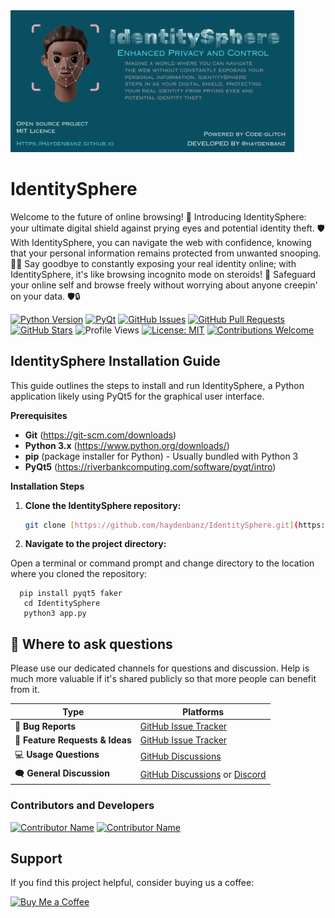 
 <img src="https://github.com/haydenbanz/IdentitySphere/raw/main/identitysphere.png" alt="IdentitySphere" width="90%" height="50%">

# IdentitySphere






Welcome to the future of online browsing! 🚀 Introducing IdentitySphere: your ultimate digital shield against prying eyes and potential identity theft. 🛡️ With IdentitySphere, you can navigate the web with confidence, knowing that your personal information remains protected from unwanted snooping. 🕵️‍♂️ Say goodbye to constantly exposing your real identity online; with IdentitySphere, it's like browsing incognito mode on steroids! 💪 Safeguard your online self and browse freely without worrying about anyone creepin' on your data. 🛡️🔒

[![Python Version](https://img.shields.io/static/v1?label=Python&message=3.6%2B&color=%230078D6&labelColor=%23e3e3e3&style=for-the-badge&logo=python)](https://www.python.org/downloads/)
[![PyQt](https://img.shields.io/badge/PyQt-5-blue?style=for-the-badge&logo=qt)](https://riverbankcomputing.com/software/pyqt/)
[![GitHub Issues](https://img.shields.io/github/issues/haydenbanz/IdentitySphere?style=for-the-badge)](https://github.com/haydenbanz/IdentitySphere/issues)
[![GitHub Pull Requests](https://img.shields.io/github/issues-pr/haydenbanz/IdentitySphere?style=for-the-badge)](https://github.com/haydenbanz/IdentitySphere/pulls)
[![GitHub Stars](https://img.shields.io/github/stars/haydenbanz/IdentitySphere?style=for-the-badge)](https://github.com/haydenbanz/IdentitySphere/stargazers)
![Profile Views](https://komarev.com/ghpvc/?username=haydenbanz&color=%232A3E87&labelColor=%236A7DA8&style=for-the-badge)
[![License: MIT](https://img.shields.io/badge/License-MIT-yellow.svg?style=for-the-badge)](https://opensource.org/licenses/MIT)
[![Contributions Welcome](https://img.shields.io/badge/Contributions-Welcome-brightgreen.svg?style=for-the-badge&logo=github)](CONTRIBUTING.md)




## IdentitySphere Installation Guide

This guide outlines the steps to install and run IdentitySphere, a Python application likely using PyQt5 for the graphical user interface.

**Prerequisites**

* **Git** (https://git-scm.com/downloads)
* **Python 3.x** (https://www.python.org/downloads/)
* **pip** (package installer for Python) - Usually bundled with Python 3
* **PyQt5** (https://riverbankcomputing.com/software/pyqt/intro)

**Installation Steps**

1. **Clone the IdentitySphere repository:**

   ```bash
   git clone [https://github.com/haydenbanz/IdentitySphere.git](https://github.com/haydenbanz/IdentitySphere.git)

2. **Navigate to the project directory:**

Open a terminal or command prompt and change directory to the location where you cloned the repository:
 
```
  pip install pyqt5 faker
   cd IdentitySphere
   python3 app.py
```


## 💬 Where to ask questions

Please use our dedicated channels for questions and discussion. Help is much more valuable if it's shared publicly so that more people can benefit from it.

| Type                            | Platforms                               |
| ------------------------------- | --------------------------------------- |
| 🐛 **Bug Reports**              | [GitHub Issue Tracker](https://github.com/haydenbanz/IdentitySphere/issues)                  |
| 🎁 **Feature Requests & Ideas** | [GitHub Issue Tracker](https://github.com/haydenbanz/IdentitySphere/issues)                  |
| 💻 **Usage Questions**          | [GitHub Discussions](https://github.com/haydenbanz/IdentitySphere/discussions)                    |
| 🗨️ **General Discussion**       | [GitHub Discussions](https://github.com/haydenbanz/IdentitySphere/discussions) or [Discord](https://discord.gg/ZFTCpAU53U)   |






### Contributors and Developers

[<img src="https://avatars.githubusercontent.com/u/67865621?s=64&v=4" width="64" height="64" alt="Contributor Name">](https://github.com/mindglitchers)
[<img src="https://avatars.githubusercontent.com/u/116929670?s=64&v=4" width="64" height="64" alt="Contributor Name">](https://github.com/AldrinCode)


## Support

If you find this project helpful, consider buying us a coffee:

[![Buy Me a Coffee](https://img.shields.io/badge/Buy%20Me%20a%20Coffee-%23FFDD00?style=for-the-badge&logo=ko-fi&logoColor=white)](https://ko-fi.com/ciph3r#pageMessageModal)



   




